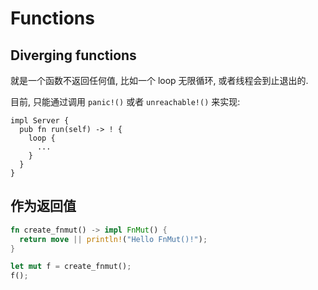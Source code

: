 
# Functions

## Diverging functions
就是一个函数不返回任何值, 比如一个 loop 无限循环, 或者线程会到止退出的.

目前, 只能通过调用 `panic!()` 或者 `unreachable!()` 来实现:

```no_run
impl Server {
  pub fn run(self) -> ! {
    loop {
      ...
    }
  }
}
```

## 作为返回值
```rust
fn create_fnmut() -> impl FnMut() {
  return move || println!("Hello FnMut()!");
}

let mut f = create_fnmut();
f();
```